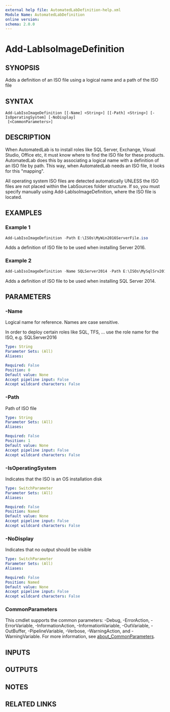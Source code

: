 ```yaml
---
external help file: AutomatedLabDefinition-help.xml
Module Name: AutomatedLabDefinition
online version:
schema: 2.0.0
---
```


# Add-LabIsoImageDefinition

## SYNOPSIS
Adds a definition of an ISO file using a logical name and a path of the ISO file

## SYNTAX

```
Add-LabIsoImageDefinition [[-Name] <String>] [[-Path] <String>] [-IsOperatingSystem] [-NoDisplay]
 [<CommonParameters>]
```

## DESCRIPTION
When AutomatedLab is to install roles like SQL Server, Exchange, Visual Studio, Office etc, it must know where to find the ISO file for these products.
AutomatedLab does this by associating a logical name with a definition of an ISO file by path.
This way, when AutomatedLab needs an ISO file, it looks for this "mapping".

All operating system ISO files are detected automatically UNLESS the ISO files are not placed within the LabSources folder structure.
If so, you must specify manually using Add-LabIsoImageDefinition, where the ISO file is located.

## EXAMPLES

### Example 1
```powershell
Add-LabIsoImageDefinition -Path E:\ISOs\MyWin2016ServerFile.iso
```

Adds a definition of ISO file to be used when installing Server 2016.

### Example 2


```powershell
Add-LabIsoImageDefinition -Name SQLServer2014 -Path E:\ISOs\MySqlSrv2014File.iso
```

Adds a definition of ISO file to be used when installing SQL Server 2014.

## PARAMETERS

### -Name
Logical name for reference. Names are case sensitive.

In order to deploy certain roles like SQL, TFS, ... use the role name for the ISO, e.g. SQLServer2016

```yaml
Type: String
Parameter Sets: (All)
Aliases:

Required: False
Position: 0
Default value: None
Accept pipeline input: False
Accept wildcard characters: False
```

### -Path
Path of ISO file

```yaml
Type: String
Parameter Sets: (All)
Aliases:

Required: False
Position: 1
Default value: None
Accept pipeline input: False
Accept wildcard characters: False
```

### -IsOperatingSystem
Indicates that the ISO is an OS installation disk

```yaml
Type: SwitchParameter
Parameter Sets: (All)
Aliases:

Required: False
Position: Named
Default value: None
Accept pipeline input: False
Accept wildcard characters: False
```

### -NoDisplay
Indicates that no output should be visible

```yaml
Type: SwitchParameter
Parameter Sets: (All)
Aliases:

Required: False
Position: Named
Default value: None
Accept pipeline input: False
Accept wildcard characters: False
```

### CommonParameters
This cmdlet supports the common parameters: -Debug, -ErrorAction, -ErrorVariable, -InformationAction, -InformationVariable, -OutVariable, -OutBuffer, -PipelineVariable, -Verbose, -WarningAction, and -WarningVariable. For more information, see [about_CommonParameters](http://go.microsoft.com/fwlink/?LinkID=113216).

## INPUTS

## OUTPUTS

## NOTES

## RELATED LINKS
